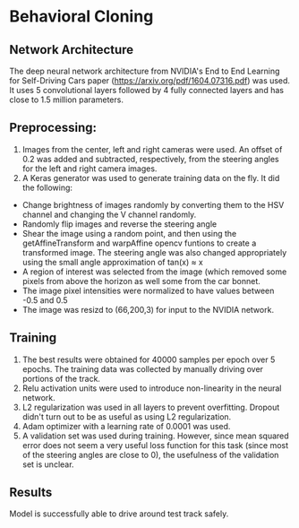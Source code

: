 ﻿# Behavioral Cloning

## Network Architecture
The deep neural network architecture from NVIDIA's End to End Learning for Self-Driving Cars paper (https://arxiv.org/pdf/1604.07316.pdf) was used. It uses 5 convolutional layers followed by 4 fully connected layers and has close to 1.5 million parameters.

## Preprocessing:
1. Images from the center, left and right cameras were used. An offset of 0.2 was added and subtracted, respectively, from the steering angles for the left and right camera images.
2. A Keras generator was used to generate training data on the fly. It did the following:
  * Change brightness of images randomly by converting them to the HSV channel and changing the V channel randomly.
  * Randomly flip images and reverse the steering angle
  * Shear the image using a random point, and then using the getAffineTransform and warpAffine opencv funtions to create a transformed image. The steering angle was also changed appropriately using the small angle approximation of tan(x) ≈ x
  * A region of interest was selected from the image (which removed some pixels from above the horizon as well some from the car bonnet.
  * The image pixel intensities were normalized to have values between -0.5 and 0.5
  * The image was resizd to (66,200,3) for input to the NVIDIA network.
  
## Training
1. The best results were obtained for 40000 samples per epoch over 5 epochs. The training data was collected by manually driving over portions of the track.
2. Relu activation units were used to introduce non-linearity in the neural network.
3. L2 regularization was used in all layers to prevent overfitting. Dropout didn't turn out to be as useful as using L2 regularization.
4. Adam optimizer with a learning rate of 0.0001 was used. 
5. A validation set was used during training. However, since mean squared error does not seem a very useful loss function for this task (since most of the steering angles are close to 0), the usefulness of the validation set is unclear.

## Results
 Model is successfully able to drive around test track safely.

